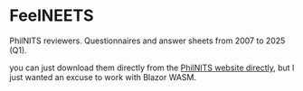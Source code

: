 # FeelNEETS
PhilNITS reviewers. Questionnaires and answer sheets from 2007 to 2025 (Q1).

you can just download them directly from the [PhilNITS website directly](https://itpec.org/pastexamqa/fe.html), but I just wanted an excuse to work with Blazor WASM.
